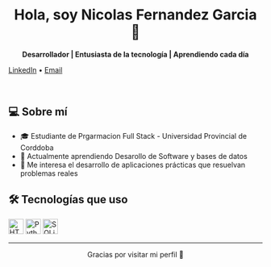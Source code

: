 <h1 align="center">Hola, soy Nicolas Fernandez Garcia 👋</h1>

<p align="center">
  <b>Desarrollador | Entusiasta de la tecnología | Aprendiendo cada día</b>
</p>

<p align="center">

  <a href="https://www.linkedin.com/in/nicolas-fernández-9a1779361/">LinkedIn</a> •
  <a href="mailto:nicolas31fer@gmail.com">Email</a>
</p>

<br/>

<h2>💻 Sobre mí</h2>

<ul>
  <li>🎓 Estudiante de Prgarmacion Full Stack - Universidad Provincial de Corddoba</li>
  <li>🌱 Actualmente aprendiendo Desarollo de Software y bases de datos</li>
  <li>🚀 Me interesa el desarrollo de aplicaciones prácticas que resuelvan problemas reales</li>
</ul>

<h2>🛠 Tecnologías que uso</h2>

<p>
  <img src="https://cdn.jsdelivr.net/gh/devicons/devicon/icons/html5/html5-original.svg" height="30" alt="HTML5"/>
  <img src="https://cdn.jsdelivr.net/gh/devicons/devicon/icons/python/python-original.svg" height="30" alt="Python"/>
  <img src="https://cdn.jsdelivr.net/gh/devicons/devicon/icons/sqlite/sqlite-original.svg" height="30" alt="SQLite"/>
</p>

---

<p align="center">Gracias por visitar mi perfil 🙌</p>
